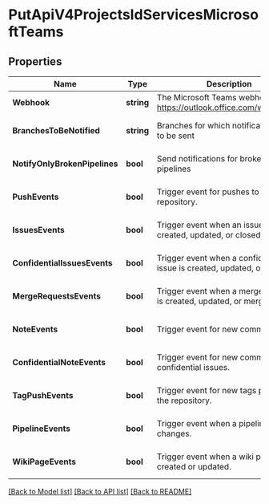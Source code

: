 # PutApiV4ProjectsIdServicesMicrosoftTeams

## Properties
Name | Type | Description | Notes
------------ | ------------- | ------------- | -------------
**Webhook** | **string** | The Microsoft Teams webhook. e.g. https://outlook.office.com/webhook/… | [default to null]
**BranchesToBeNotified** | **string** | Branches for which notifications are to be sent | [optional] [default to null]
**NotifyOnlyBrokenPipelines** | **bool** | Send notifications for broken pipelines | [optional] [default to null]
**PushEvents** | **bool** | Trigger event for pushes to the repository. | [optional] [default to null]
**IssuesEvents** | **bool** | Trigger event when an issue is created, updated, or closed. | [optional] [default to null]
**ConfidentialIssuesEvents** | **bool** | Trigger event when a confidential issue is created, updated, or closed. | [optional] [default to null]
**MergeRequestsEvents** | **bool** | Trigger event when a merge request is created, updated, or merged. | [optional] [default to null]
**NoteEvents** | **bool** | Trigger event for new comments. | [optional] [default to null]
**ConfidentialNoteEvents** | **bool** | Trigger event for new comments on confidential issues. | [optional] [default to null]
**TagPushEvents** | **bool** | Trigger event for new tags pushed to the repository. | [optional] [default to null]
**PipelineEvents** | **bool** | Trigger event when a pipeline status changes. | [optional] [default to null]
**WikiPageEvents** | **bool** | Trigger event when a wiki page is created or updated. | [optional] [default to null]

[[Back to Model list]](../README.md#documentation-for-models) [[Back to API list]](../README.md#documentation-for-api-endpoints) [[Back to README]](../README.md)


